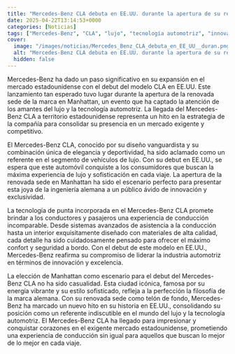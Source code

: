 ```yaml
---
title: "Mercedes-Benz CLA debuta en EE.UU. durante la apertura de su renovada sede en Manhattan"
date: 2025-04-22T13:14:53+0000
categories: [Noticias]
tags: ["Mercedes-Benz", "CLA", "lujo", "tecnología automotriz", "innovación", "experiencia de conducción", "Manhattan."]
cover:
  image: "/images/noticias/Mercedes_Benz_CLA_debuta_en_EE_UU__duran.png"
  alt: "Mercedes-Benz CLA debuta en EE.UU. durante la apertura de su renovada sede en Manhattan"
  hidden: false
---
```


Mercedes-Benz ha dado un paso significativo en su expansión en el mercado estadounidense con el debut del modelo CLA en EE.UU. Este lanzamiento tan esperado tuvo lugar durante la apertura de la renovada sede de la marca en Manhattan, un evento que ha captado la atención de los amantes del lujo y la tecnología automotriz. La llegada del Mercedes-Benz CLA a territorio estadounidense representa un hito en la estrategia de la compañía para consolidar su presencia en un mercado exigente y competitivo.

El Mercedes-Benz CLA, conocido por su diseño vanguardista y su combinación única de elegancia y deportividad, ha sido aclamado como un referente en el segmento de vehículos de lujo. Con su debut en EE.UU., se espera que este automóvil conquiste a los consumidores que buscan la máxima experiencia de lujo y sofisticación en cada viaje. La apertura de la renovada sede en Manhattan ha sido el escenario perfecto para presentar esta joya de la ingeniería alemana a un público ávido de innovación y exclusividad.

La tecnología de punta incorporada en el Mercedes-Benz CLA promete brindar a los conductores y pasajeros una experiencia de conducción incomparable. Desde sistemas avanzados de asistencia a la conducción hasta un interior exquisitamente diseñado con materiales de alta calidad, cada detalle ha sido cuidadosamente pensado para ofrecer el máximo confort y seguridad a bordo. Con el debut de este modelo en EE.UU., Mercedes-Benz reafirma su compromiso de liderar la industria automotriz en términos de innovación y excelencia.

La elección de Manhattan como escenario para el debut del Mercedes-Benz CLA no ha sido casualidad. Esta ciudad icónica, famosa por su energía vibrante y su estilo sofisticado, refleja a la perfección la filosofía de la marca alemana. Con su renovada sede como telón de fondo, Mercedes-Benz ha marcado un nuevo hito en su historia en EE.UU., consolidando su posición como un referente indiscutible en el mundo del lujo y la tecnología automotriz. El Mercedes-Benz CLA ha llegado para impresionar y conquistar corazones en el exigente mercado estadounidense, prometiendo una experiencia de conducción sin igual para aquellos que buscan lo mejor de lo mejor en cada viaje.
